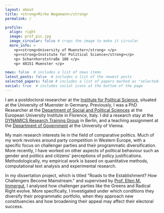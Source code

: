 ```yaml
---
layout: about
title: <strong>Mirko Wegemann</strong>
permalink: /

profile:
  align: right
  image: prof_pic.jpg
  image_circular: false # crops the image to make it circular
  more_info: >
    <p><strong>University of Muenster</strong> </p>
	<p><strong>Institute for Political Science</strong></p>
    <p> Scharnhorststraße 100 </p>
    <p> 48151 Muenster </p>

news: false  # includes a list of news items
latest_posts: false  # includes a list of the newest posts
selected_papers: false # includes a list of papers marked as "selected={true}"
social: true  # includes social icons at the bottom of the page
---
```

<p> I am a postdoctoral researcher at the <a href="https://www.uni-muenster.de/IfPol/">Institute for Political Science</a>, situated at the University of Muenster in Germany. Previously, I was a PhD Researcher at the <a href="https://www.eui.eu/en/academic-units/political-and-social-sciences">Department of Social and Political Sciences</a> at the European University Institute in Florence, Italy. I did a research stay at the <a href="https://www.sowi.hu-berlin.de/en/dynamics">DYNAMICS Research Training Group</a> in Berlin, and a teaching assignment at the <a href="https://www.sowi.hu-berlin.de/en/dynamics">Department of Government</a> at the University of Vienna. </p>
<p>My main research interests lie in the field of comparative politics. Much of my work revolves around party competition in Western Europe, with a specific focus on challenger parties and their programmatic diversification. More recently, I have worked on other aspects of political behaviour such as gender and politics and citizens' perceptions of policy justifications. Methodologically, my empirical work is based on quantitative methods, computational text analysis and experimental research. </p>
<p>In my dissertation project, which is titled "Roads to the Establishment? How Challengers Become Mainstream." and supervised by <a href="https://www.eui.eu/people?id=ellen-margaretha-immergut">Prof. Ellen M. Immergut</a>, I analysed how challenger parties like the Greens and Radical Right evolve. More specifically, I investigated under which conditions they diversify their programmatic portfolio, when they approach new constituencies and how broadening their appeal may affect their electoral success. </p>
